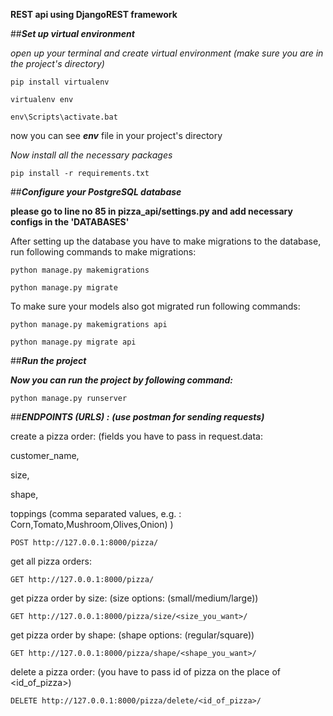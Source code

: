 **REST api using DjangoREST framework**


##_**Set up virtual environment**_

_open up your terminal and create virtual environment (make sure you are in the project's directory)_

`pip install virtualenv`

`virtualenv env`

`env\Scripts\activate.bat`

now you can see _**env**_ file in your project's directory

_Now install all the necessary packages_

`pip install -r requirements.txt`



##_**Configure your PostgreSQL database**_

**please go to line no 85 in pizza_api/settings.py and add necessary configs in the 'DATABASES'**

After setting up the database you have to make migrations to the database, run following commands to make migrations:

`python manage.py makemigrations`

`python manage.py migrate`

To make sure your models also got migrated run following commands:

`python manage.py makemigrations api`

`python manage.py migrate api`


##_**Run the project**_

_**Now you can run the project by following command:**_

`python manage.py runserver`


##_**ENDPOINTS (URLS) :**_
_**(use postman for sending requests)**_

create a pizza order:
(fields you have to pass in request.data:

customer_name,

size,

shape,

toppings (comma separated values, e.g. : Corn,Tomato,Mushroom,Olives,Onion)
)

`POST http://127.0.0.1:8000/pizza/`

get all pizza orders:

`GET http://127.0.0.1:8000/pizza/`

get pizza order by size: (size options: (small/medium/large))

`GET http://127.0.0.1:8000/pizza/size/<size_you_want>/`

get pizza order by shape: (shape options: (regular/square))

`GET http://127.0.0.1:8000/pizza/shape/<shape_you_want>/`

delete a pizza order: (you have to pass id of pizza on the place of <id_of_pizza>)

`DELETE http://127.0.0.1:8000/pizza/delete/<id_of_pizza>/`
